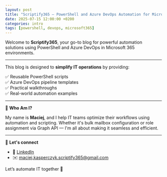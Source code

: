 ```yaml
---
layout: post
title: "Scriptify365 – PowerShell and Azure DevOps Automation for Microsoft 365"
date: 2025-07-15 12:00:00 +0200
categories: intro
tags: [powershell, devops, microsoft365]
---
```


Welcome to **Scriptify365**, your go-to blog for powerful automation solutions using PowerShell and Azure DevOps in Microsoft 365 environments.

---

This blog is designed to **simplify IT operations** by providing:

✅ Reusable PowerShell scripts  
✅ Azure DevOps pipeline templates  
✅ Practical walkthroughs  
✅ Real-world automation examples  

---

👤 **Who Am I?**

My name is **Maciej**, and I help IT teams optimize their workflows using automation and scripting. Whether it's bulk mailbox configuration or role assignment via Graph API — I'm all about making it seamless and efficient.

---

📢 **Let's connect**

- 💼 [LinkedIn](https://www.linkedin.com/in/maciej-kasperczyk-b425321a9)
- ✉️ [maciej.kasperczyk.scriptify365@gmail.com](mailto:maciej.kasperczyk.scriptify365@gmail.com)

Let’s automate IT together 🚀
